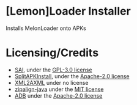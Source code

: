# [Lemon]Loader Installer
Installs MelonLoader onto APKs

# Licensing/Credits
- [SAI](https://github.com/Aefyr/SAI), under the [GPL-3.0 license](https://github.com/Aefyr/SAI/blob/master/LICENSE)
- [SplitAPKInstall](https://github.com/nkalra0123/splitapkinstall), under the [Apache-2.0 license](https://github.com/nkalra0123/splitapkinstall/blob/master/LICENSE)
- [XML2AXML](https://github.com/hzw1199/xml2axml) under no license
- [zipalign-java](https://github.com/Iyxan23/zipalign-java) under the [MIT license](https://github.com/Iyxan23/zipalign-java/blob/main/LICENSE)
- [ADB](https://android.googlesource.com/platform/system/core/+/android-4.4_r1/adb) under the [Apache-2.0 license](https://android.googlesource.com/platform/system/core/+/android-4.4_r1/adb/MODULE_LICENSE_APACHE2)